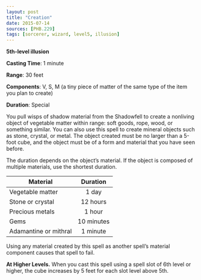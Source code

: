 ```yaml
---
layout: post
title: "Creation"
date: 2015-07-14
sources: [PHB.229]
tags: [sorcerer, wizard, level5, illusion]
---
```


**5th-level illusion**

**Casting Time**: 1 minute

**Range**: 30 feet

**Components**: V, S, M (a tiny piece of matter of the same type of the item you plan to create)

**Duration**: Special

You pull wisps of shadow material from the Shadowfell to create a nonliving object of vegetable matter within range: soft goods, rope, wood, or something similar. You can also use this spell to create mineral objects such as stone, crystal, or metal. The object created must be no larger than a 5-foot cube, and the object must be of a form and material that you have seen before.

The duration depends on the object’s material. If the object is composed of multiple materials, use the shortest duration.

| Material              | Duration   |
| --------------------- |:----------:|
| Vegetable matter      | 1 day      |
| Stone or crystal      | 12 hours   |
| Precious metals       | 1 hour     |
| Gems                  | 10 minutes |
| Adamantine or mithral | 1 minute   |

Using any material created by this spell as another spell’s material component causes that spell to fail.

**At Higher Levels.** When you cast this spell using a spell slot of 6th level or higher, the cube increases by 5 feet for each slot level above 5th.
